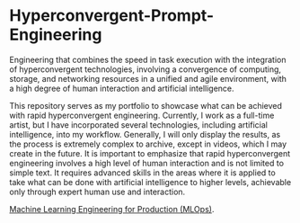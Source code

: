 # Hyperconvergent-Prompt-Engineering

Engineering that combines the speed in task execution with the integration of hyperconvergent technologies, involving a convergence of computing, storage, and networking resources in a unified and agile environment, with a high degree of human interaction and artificial intelligence.

This repository serves as my portfolio to showcase what can be achieved with rapid hyperconvergent engineering. Currently, I work as a full-time artist, but I have incorporated several technologies, including artificial intelligence, into my workflow. Generally, I will only display the results, as the process is extremely complex to archive, except in videos, which I may create in the future. It is important to emphasize that rapid hyperconvergent engineering involves a high level of human interaction and is not limited to simple text. It requires advanced skills in the areas where it is applied to take what can be done with artificial intelligence to higher levels, achievable only through expert human use and interaction.

[Machine Learning Engineering for Production (MLOps)]([https://duckduckgo.com](https://coursera.org/share/0b6c62e32376b1c83e22585afc42897c)https://coursera.org/share/0b6c62e32376b1c83e22585afc42897c "Cettificate").

